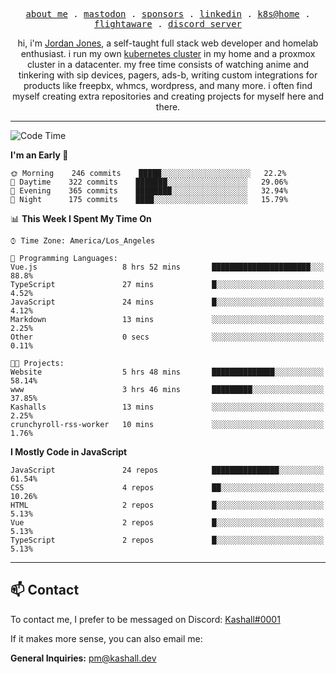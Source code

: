 <p align="center">
  <samp>
    <a href="https://jordanjones.org/">about me</a> .
    <a href="https://mastodon.social/@kashall">mastodon</a> .
    <a href="https://github.com/sponsors/kashalls">sponsors</a> .
    <a href="https://linkedin.com/in/jordpjones">linkedin</a> .
    <a href="https://github.com/kashalls/home-cluster">k8s@home</a> .
    <a href="https://flightaware.com/adsb/stats/user/kashalls">flightaware</a> .
    <a href="https://discord.gg/ctgrp8k">discord server</a>
  </samp>
</p>

<p align="center">hi, i'm <a href="https://jordanjones.org/">Jordan Jones</a>, a self-taught full stack web developer and homelab enthusiast. i run my own <a href="https://github.com/kashalls/home-cluster">kubernetes cluster</a> in my home and a proxmox cluster in a datacenter. my free time consists of watching anime and tinkering with sip devices, pagers, ads-b, writing custom integrations for products like freepbx, whmcs, wordpress, and many more. i often find myself creating extra repositories and creating projects for myself here and there. </p>

---

<!--START_SECTION:waka-->
![Code Time](http://img.shields.io/badge/Code%20Time-1%2C211%20hrs%2034%20mins-blue)

**I'm an Early 🐤** 

```text
🌞 Morning    246 commits    █████░░░░░░░░░░░░░░░░░░░░   22.2% 
🌆 Daytime    322 commits    ███████░░░░░░░░░░░░░░░░░░   29.06% 
🌃 Evening    365 commits    ████████░░░░░░░░░░░░░░░░░   32.94% 
🌙 Night      175 commits    ████░░░░░░░░░░░░░░░░░░░░░   15.79%

```


📊 **This Week I Spent My Time On** 

```text
⌚︎ Time Zone: America/Los_Angeles

💬 Programming Languages: 
Vue.js                   8 hrs 52 mins       ██████████████████████░░░   88.8% 
TypeScript               27 mins             █░░░░░░░░░░░░░░░░░░░░░░░░   4.52% 
JavaScript               24 mins             █░░░░░░░░░░░░░░░░░░░░░░░░   4.12% 
Markdown                 13 mins             ░░░░░░░░░░░░░░░░░░░░░░░░░   2.25% 
Other                    0 secs              ░░░░░░░░░░░░░░░░░░░░░░░░░   0.11%

🐱‍💻 Projects: 
Website                  5 hrs 48 mins       ██████████████░░░░░░░░░░░   58.14% 
www                      3 hrs 46 mins       █████████░░░░░░░░░░░░░░░░   37.85% 
Kashalls                 13 mins             ░░░░░░░░░░░░░░░░░░░░░░░░░   2.25% 
crunchyroll-rss-worker   10 mins             ░░░░░░░░░░░░░░░░░░░░░░░░░   1.76%

```

**I Mostly Code in JavaScript** 

```text
JavaScript               24 repos            ███████████████░░░░░░░░░░   61.54% 
CSS                      4 repos             ██░░░░░░░░░░░░░░░░░░░░░░░   10.26% 
HTML                     2 repos             █░░░░░░░░░░░░░░░░░░░░░░░░   5.13% 
Vue                      2 repos             █░░░░░░░░░░░░░░░░░░░░░░░░   5.13% 
TypeScript               2 repos             █░░░░░░░░░░░░░░░░░░░░░░░░   5.13%

```



<!--END_SECTION:waka-->

---

## 📫 Contact

To contact me, I prefer to be messaged on Discord:  [Kashall#0001](https://discord.com/users/201077739589992448)

If it makes more sense, you can also email me:

**General Inquiries:** pm@kashall.dev  
